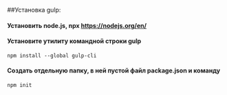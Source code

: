 ﻿##Установка gulp:
#### Установить node.js, npx https://nodejs.org/en/
#### Установите утилиту командной строки gulp 
	npm install --global gulp-cli
#### Создать отдельную папку, в ней пустой файл package.json и команду
	npm init